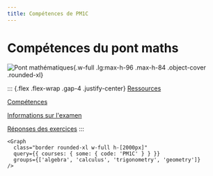 ```yaml
---
title: Compétences de PM1C
---
```


# Compétences du pont maths

![Pont mathématiques](/images/PM1C.png){.w-full .lg:max-h-96 .max-h-84 .object-cover .rounded-xl}

::: {.flex .flex-wrap .gap-4 .justify-center}
[Ressources](/PM1C/)

[Compétences](/PM1C/skills)

[Informations sur l'examen](/PM1C/exam)

<a href="/documents/pm1c-answers.pdf" target="_blank">Réponses des exercices</a>
:::

~~~ {.tsx .raw}
<Graph
  class="border rounded-xl w-full h-[2000px]"
  query={{ courses: { some: { code: 'PM1C' } } }}
  groups={['algebra', 'calculus', 'trigonometry', 'geometry']}
/>
~~~
